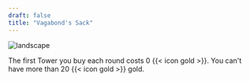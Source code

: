 ```yaml
---
draft: false
title: "Vagabond's Sack"
---
```


![landscape](/images/relics/spr_relic_7.png)


The first Tower you buy each round costs 0 {{< icon gold >}}. You can't have more than 20 {{< icon gold >}} gold.
